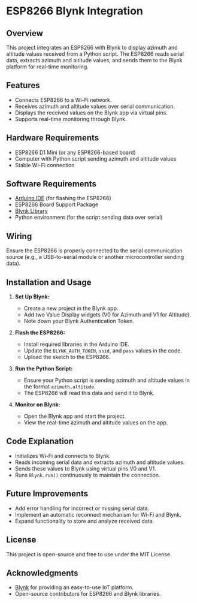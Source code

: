 # ESP8266 Blynk Integration

## Overview
This project integrates an ESP8266 with Blynk to display azimuth and altitude values received from a Python script. The ESP8266 reads serial data, extracts azimuth and altitude values, and sends them to the Blynk platform for real-time monitoring.

## Features
- Connects ESP8266 to a Wi-Fi network.
- Receives azimuth and altitude values over serial communication.
- Displays the received values on the Blynk app via virtual pins.
- Supports real-time monitoring through Blynk.

## Hardware Requirements
- ESP8266 D1 Mini (or any ESP8266-based board)
- Computer with Python script sending azimuth and altitude values
- Stable Wi-Fi connection

## Software Requirements
- [Arduino IDE](https://www.arduino.cc/en/software) (for flashing the ESP8266)
- ESP8266 Board Support Package
- [Blynk Library](https://github.com/blynkkk/blynk-library)
- Python environment (for the script sending data over serial)

## Wiring
Ensure the ESP8266 is properly connected to the serial communication source (e.g., a USB-to-serial module or another microcontroller sending data).

## Installation and Usage
1. **Set Up Blynk:**
   - Create a new project in the Blynk app.
   - Add two Value Display widgets (V0 for Azimuth and V1 for Altitude).
   - Note down your Blynk Authentication Token.

2. **Flash the ESP8266:**
   - Install required libraries in the Arduino IDE.
   - Update the `BLYNK_AUTH_TOKEN`, `ssid`, and `pass` values in the code.
   - Upload the sketch to the ESP8266.

3. **Run the Python Script:**
   - Ensure your Python script is sending azimuth and altitude values in the format `azimuth,altitude`.
   - The ESP8266 will read this data and send it to Blynk.

4. **Monitor on Blynk:**
   - Open the Blynk app and start the project.
   - View the real-time azimuth and altitude values on the app.

## Code Explanation
- Initializes Wi-Fi and connects to Blynk.
- Reads incoming serial data and extracts azimuth and altitude values.
- Sends these values to Blynk using virtual pins V0 and V1.
- Runs `Blynk.run()` continuously to maintain the connection.

## Future Improvements
- Add error handling for incorrect or missing serial data.
- Implement an automatic reconnect mechanism for Wi-Fi and Blynk.
- Expand functionality to store and analyze received data.

## License
This project is open-source and free to use under the MIT License.

## Acknowledgments
- [Blynk](https://blynk.io/) for providing an easy-to-use IoT platform.
- Open-source contributors for ESP8266 and Blynk libraries.

